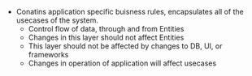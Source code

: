- Conatins application specific buisness rules, encapsulates all of the usecases of the system.
  - Control flow of data, through and from Entities
  - Changes in this layer should not affect Entities
  - This layer should not be affected by changes to DB, UI, or frameworks
  - Changes in operation of application will affect usecases
